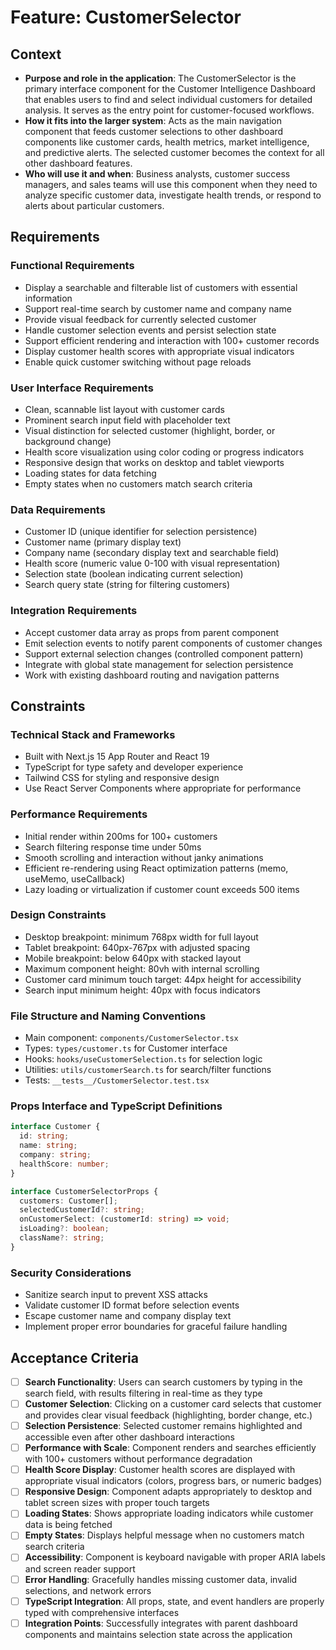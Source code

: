 # Feature: CustomerSelector

## Context

- **Purpose and role in the application**: The CustomerSelector is the primary interface component for the Customer Intelligence Dashboard that enables users to find and select individual customers for detailed analysis. It serves as the entry point for customer-focused workflows.
- **How it fits into the larger system**: Acts as the main navigation component that feeds customer selections to other dashboard components like customer cards, health metrics, market intelligence, and predictive alerts. The selected customer becomes the context for all other dashboard features.
- **Who will use it and when**: Business analysts, customer success managers, and sales teams will use this component when they need to analyze specific customer data, investigate health trends, or respond to alerts about particular customers.

## Requirements

### Functional Requirements

- Display a searchable and filterable list of customers with essential information
- Support real-time search by customer name and company name
- Provide visual feedback for currently selected customer
- Handle customer selection events and persist selection state
- Support efficient rendering and interaction with 100+ customer records
- Display customer health scores with appropriate visual indicators
- Enable quick customer switching without page reloads

### User Interface Requirements

- Clean, scannable list layout with customer cards
- Prominent search input field with placeholder text
- Visual distinction for selected customer (highlight, border, or background change)
- Health score visualization using color coding or progress indicators
- Responsive design that works on desktop and tablet viewports
- Loading states for data fetching
- Empty states when no customers match search criteria

### Data Requirements

- Customer ID (unique identifier for selection persistence)
- Customer name (primary display text)
- Company name (secondary display text and searchable field)
- Health score (numeric value 0-100 with visual representation)
- Selection state (boolean indicating current selection)
- Search query state (string for filtering customers)

### Integration Requirements

- Accept customer data array as props from parent component
- Emit selection events to notify parent components of customer changes
- Support external selection changes (controlled component pattern)
- Integrate with global state management for selection persistence
- Work with existing dashboard routing and navigation patterns

## Constraints

### Technical Stack and Frameworks

- Built with Next.js 15 App Router and React 19
- TypeScript for type safety and developer experience
- Tailwind CSS for styling and responsive design
- Use React Server Components where appropriate for performance

### Performance Requirements

- Initial render within 200ms for 100+ customers
- Search filtering response time under 50ms
- Smooth scrolling and interaction without janky animations
- Efficient re-rendering using React optimization patterns (memo, useMemo, useCallback)
- Lazy loading or virtualization if customer count exceeds 500 items

### Design Constraints

- Desktop breakpoint: minimum 768px width for full layout
- Tablet breakpoint: 640px-767px with adjusted spacing
- Mobile breakpoint: below 640px with stacked layout
- Maximum component height: 80vh with internal scrolling
- Customer card minimum touch target: 44px height for accessibility
- Search input minimum height: 40px with focus indicators

### File Structure and Naming Conventions

- Main component: `components/CustomerSelector.tsx`
- Types: `types/customer.ts` for Customer interface
- Hooks: `hooks/useCustomerSelection.ts` for selection logic
- Utilities: `utils/customerSearch.ts` for search/filter functions
- Tests: `__tests__/CustomerSelector.test.tsx`

### Props Interface and TypeScript Definitions

```typescript
interface Customer {
  id: string;
  name: string;
  company: string;
  healthScore: number;
}

interface CustomerSelectorProps {
  customers: Customer[];
  selectedCustomerId?: string;
  onCustomerSelect: (customerId: string) => void;
  isLoading?: boolean;
  className?: string;
}
```

### Security Considerations

- Sanitize search input to prevent XSS attacks
- Validate customer ID format before selection events
- Escape customer name and company display text
- Implement proper error boundaries for graceful failure handling

## Acceptance Criteria

- [ ] **Search Functionality**: Users can search customers by typing in the search field, with results filtering in real-time as they type
- [ ] **Customer Selection**: Clicking on a customer card selects that customer and provides clear visual feedback (highlighting, border change, etc.)
- [ ] **Selection Persistence**: Selected customer remains highlighted and accessible even after other dashboard interactions
- [ ] **Performance with Scale**: Component renders and searches efficiently with 100+ customers without performance degradation
- [ ] **Health Score Display**: Customer health scores are displayed with appropriate visual indicators (colors, progress bars, or numeric badges)
- [ ] **Responsive Design**: Component adapts appropriately to desktop and tablet screen sizes with proper touch targets
- [ ] **Loading States**: Shows appropriate loading indicators while customer data is being fetched
- [ ] **Empty States**: Displays helpful message when no customers match search criteria
- [ ] **Accessibility**: Component is keyboard navigable with proper ARIA labels and screen reader support
- [ ] **Error Handling**: Gracefully handles missing customer data, invalid selections, and network errors
- [ ] **TypeScript Integration**: All props, state, and event handlers are properly typed with comprehensive interfaces
- [ ] **Integration Points**: Successfully integrates with parent dashboard components and maintains selection state across the application
